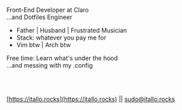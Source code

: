 Front-End Developer at Claro <br>
...and Dotfiles Engineer

- Father | Husband | Frustrated Musician
- Stack: whatever you pay me for
- Vim btw | Arch btw

Free time: 
Learn what's under the hood <br>
...and messing with my .config

<br><br>

[https://itallo.rocks](https://itallo.rocks) || [sudo@itallo.rocks](mailto:sudo@itallo.rocks)

